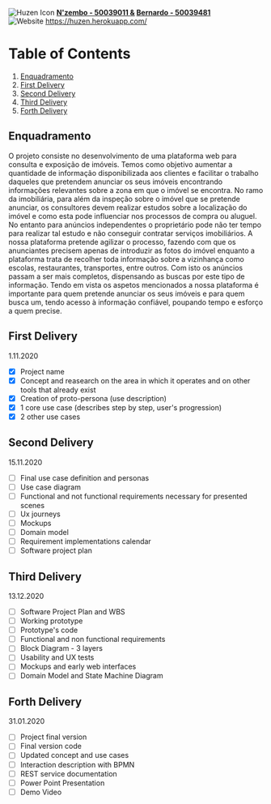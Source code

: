![Huzen Icon](https://raw.githubusercontent.com/Silvarini/Huzen/master/Icon/huzen-logo-500.png) **[N'zembo - 50039011 &](https://github.com/Ivanilson-Costa18) [Bernardo - 50039481](https://github.com/Silvarini)**
<br> ![Website](https://img.shields.io/website?down_color=red&down_message=offline&up_color=green&up_message=online&url=https%3A%2F%2Fhuzen.herokuapp.com%2F)            https://huzen.herokuapp.com/


# Table of Contents


1. [Enquadramento](#enquadramento)
2. [First Delivery](#first-delivery)
3. [Second Delivery](#second-delivery)
4. [Third Delivery](#third-delivery)
5. [Forth Delivery](#forth-delivery)

## Enquadramento
O projeto consiste no desenvolvimento de uma plataforma web para consulta e exposição de imóveis. Temos como objetivo aumentar a quantidade de informação disponibilizada aos clientes e facilitar o trabalho daqueles que pretendem anunciar os seus imóveis encontrando informações relevantes sobre a zona em que o imóvel se encontra. 
No ramo da imobiliária, para além da inspeção sobre o imóvel que se pretende anunciar, os consultores devem realizar estudos sobre a localização do imóvel e como esta pode influenciar nos processos de compra ou aluguel. No entanto para anúncios independentes o proprietário pode não ter tempo para realizar tal estudo e não conseguir contratar serviços imobiliários.
A nossa plataforma pretende agilizar o processo, fazendo com que os anunciantes precisem apenas de introduzir as fotos do imóvel enquanto a plataforma trata de recolher toda informação sobre a vizinhança como escolas, restaurantes, transportes, entre outros. Com isto os anúncios passam a ser mais completos, dispensando as buscas por este tipo de informação. 
Tendo em vista os aspetos mencionados a nossa plataforma é importante para quem pretende anunciar os seus imóveis e para quem busca um, tendo acesso à informação confiável, poupando tempo e esforço a quem precise.


## First Delivery
  1.11.2020
- [x] Project name
- [x] Concept and reasearch on the area in which it operates and on other tools that already exist
- [x] Creation of proto-persona (use description)
- [x] 1 core use case (describes step by step, user's progression)
- [x] 2 other use cases

## Second Delivery
  15.11.2020
- [ ] Final use case definition and personas
- [ ] Use case diagram
- [ ] Functional and not functional requirements necessary for presented scenes
- [ ] Ux journeys
- [ ] Mockups
- [ ] Domain model
- [ ] Requirement implementations calendar
- [ ] Software project plan

## Third Delivery
  13.12.2020
- [ ] Software Project Plan and WBS
- [ ] Working prototype
- [ ] Prototype's code
- [ ] Functional and non functional requirements
- [ ] Block Diagram - 3 layers 
- [ ] Usability and UX tests
- [ ] Mockups and early web interfaces
- [ ] Domain Model and State Machine Diagram 

## Forth Delivery
  31.01.2020
- [ ] Project final version
- [ ] Final version code
- [ ] Updated concept and use cases
- [ ] Interaction description with BPMN 
- [ ] REST service documentation
- [ ] Power Point Presentation
- [ ] Demo Video 
